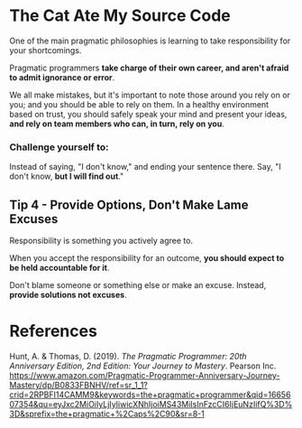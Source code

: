 # The Cat Ate My Source Code 

One of the main pragmatic philosophies is learning to take responsibility for your shortcomings. 

Pragmatic programmers **take charge of their 
own career, and aren't afraid to admit ignorance 
or error**. 

We all make mistakes, but it's important to note 
those around you rely on or you; and you should be 
able to rely on them. In a healthy environment 
based on trust, you should safely speak your mind 
and present your ideas, **and rely on team members 
who can, in turn, rely on you**. 

### Challenge yourself to: 
Instead of saying, "I don't know," and ending your sentence there. Say, "I don't know, **but I will find out**." 

## Tip 4 - Provide Options, Don't Make Lame Excuses 
Responsibility is something you actively agree to. 

When you accept the responsibility for an outcome, **you should expect to be held accountable for it**. 

Don't blame someone or something else or make an excuse. 
Instead, **provide solutions not excuses**. 

# References 
Hunt, A. & Thomas, D. (2019). *The Pragmatic Programmer: 20th Anniversary Edition, 2nd Edition: Your Journey to Mastery*. Pearson Inc. <https://www.amazon.com/Pragmatic-Programmer-Anniversary-Journey-Mastery/dp/B0833FBNHV/ref=sr_1_1?crid=2RPBFI14CAMM9&keywords=the+pragmatic+programmer&qid=1665607354&qu=eyJxc2MiOiIyLjIyIiwicXNhIjoiMS43MiIsInFzcCI6IjEuNzIifQ%3D%3D&sprefix=the+pragmatic+%2Caps%2C90&sr=8-1>
